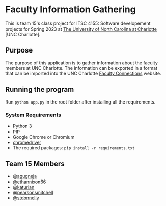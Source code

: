 # Faculty Information Gathering
This is team 15's class project for ITSC 4155: Software developement projects for Spring 2023 at [The University of North Carolina at Charlotte](https://www.charlotte.edu/) [UNC Charlotte].

## Purpose
The purpose of this application is to gather information about the faculty members at UNC Charlotte.
The information can be exported in a format that can be imported into the UNC Charlotte [Faculty Connections](https://pages.charlotte.edu/connections/) website.

## Running the program
Run `python app.py` in the root folder after installing all the requirements.

### System Requirements
- Python 3
- PIP
- Google Chrome or Chromium
- [chromedriver](http://chromedriver.storage.googleapis.com/index.html)
- The required packages: `pip install -r requirements.txt`

## Team 15 Members
- [@agugneja](https://github.com/agugneja)
- [@ethannixon66](https://github.com/ethannixon66)
- [@katurian](https://github.com/katurian)
- [@pearsonsmitchell](https://github.com/pearsonsmitchell)
- [@stdonnelly](https://github.com/stdonnelly)

